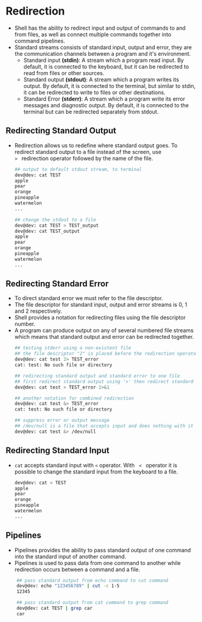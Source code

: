 # Redirection
- Shell has the ability to redirect input and output of commands to and from files, as well as connect multiple commands together into command pipelines. 
- Standard streams consists of standard input, output and error, they are the communication channels between a program and it's environment. 
    - Standard input **(stdin)**: A stream which a program read input. By default, it is connected to the keyboard, but it can be redirected to read from files or other sources.
    - Standard output **(stdout)**: A stream which a program writes its output. By default, it is connected to the terminal, but similar to stdin, it can be redirected to write to files or other destinations. 
    - Standard Error **(stderr)**: A stream which a program write its error messages and diagnostic output. By default, it is connected to the terminal but can be redirected separately from stdout.

## Redirecting Standard Output 
- Redirection allows us to redefine where standard output goes. To redirect standard output to a file instead of the screen, use <code> > </code> redirection operator followed by the name of the file. 
    ```bash
    ## output to default stdout stream, to terminal 
    dev@dev: cat TEST 
    apple
    pear
    orange 
    pineapple
    watermelon
    ...

    ## change the stdout to a file 
    dev@dev: cat TEST > TEST_output
    dev@dev: cat TEST_output
    apple
    pear
    orange 
    pineapple
    watermelon
    ...
    ```

## Redirecting Standard Error 
 - To direct standard error we must refer to the file descriptor. 
 - The file descriptor for standard input, output and error streams is 0, 1 and 2 respectively. 
 - Shell provides a notation for redirecting files using the file descriptor number. 
 - A program can produce output on any of several numbered file streams which means that standard output and error can be redirected together. 
    ```bash
    ## testing stderr using a non-existent file
    ## the file descriptor "2" is placed before the redirection operator to perform the redirection of standard error
    dev@dev: cat test 2> TEST_error
    cat: test: No such file or directory
    
    ## redirecting standard output and standard error to one file
    ## first redirect standard output using '>' then redirect standard error using '2>&1' 
    dev@dev: cat test > TEST_error 2>&1

    ## another notation for combined redirection 
    dev@dev: cat test &> TEST_error
    cat: test: No such file or directory

    ## suppress error or output message
    ## /dev/null is a file that accepts input and does nothing with it
    dev@dev: cat test &> /dev/null
    ```

## Redirecting Standard Input 
- <code>cat</code> accepts standard input with <code><</code> operator. With <code> < </code> operator it is possible to change the standard input from the keyboard to a file. 

    ```bash
    dev@dev: cat < TEST 
    apple
    pear
    orange 
    pineapple
    watermelon
    ...    
    ```

## Pipelines
- Pipelines provides the ability to pass standard output of one command into the standard input of another command. 
- Pipelines is used to pass data from one command to another while redirection occurs between a command and a file.
```bash
    ## pass standard output from echo command to cut command 
    dev@dev: echo "123456789" | cut -c 1-5
    12345

    ## pass standard output from cat command to grep command 
    dev@dev: cat TEST | grep car
    car
```